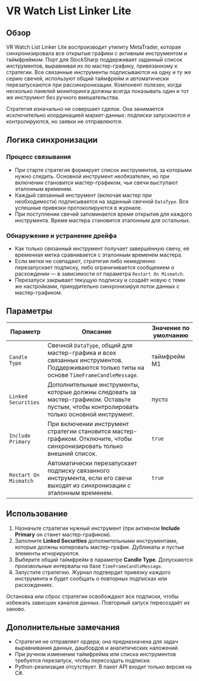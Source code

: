 # VR Watch List Linker Lite

## Обзор
VR Watch List Linker Lite воспроизводит утилиту MetaTrader, которая синхронизировала все открытые графики с активным инструментом и таймфреймом. Порт для StockSharp поддерживает заданный список инструментов, выравнивая их по мастер-графику, привязанному к стратегии. Все связанные инструменты подписываются на одну и ту же серию свечей, используют общий таймфрейм и автоматически перезапускаются при рассинхронизации. Компонент полезен, когда несколько панелей мониторинга должны всегда показывать один и тот же инструмент без ручного вмешательства.

Стратегия изначально не совершает сделок. Она занимается исключительно координацией маркет-данных: подписки запускаются и контролируются, но заявки не отправляются.

## Логика синхронизации
### Процесс связывания
* При старте стратегия формирует список инструментов, за которыми нужно следить. Основной инструмент необязателен, но при включении становится мастер-графиком, чьи свечи выступают эталонным временем.
* Каждый связанный инструмент (включая мастер при необходимости) подписывается на заданный свечной `DataType`. Все успешные привязки протоколируются в журнале.
* При поступлении свечей запоминается время открытия для каждого инструмента. Время мастера становится эталонным для остальных.

### Обнаружение и устранение дрейфа
* Как только связанный инструмент получает завершённую свечу, её временная метка сравнивается с эталонным временем мастера.
* Если метки не совпадают, стратегия либо немедленно перезапускает подписку, либо ограничивается сообщением о расхождении — в зависимости от параметра `Restart On Mismatch`.
* Перезапуск закрывает текущую подписку и создаёт новую с теми же настройками, принудительно синхронизируя поток данных с мастер-графиком.

## Параметры
| Параметр | Описание | Значение по умолчанию |
| --- | --- | --- |
| `Candle Type` | Свечной `DataType`, общий для мастер-графика и всех связанных инструментов. Поддерживаются только типы на основе `TimeFrameCandleMessage`. | таймфрейм M1 |
| `Linked Securities` | Дополнительные инструменты, которые должны следовать за мастер-графиком. Оставьте пустым, чтобы контролировать только основной инструмент. | пусто |
| `Include Primary` | При включении инструмент стратегии становится мастер-графиком. Отключите, чтобы синхронизировать только внешний список. | `true` |
| `Restart On Mismatch` | Автоматически перезапускает подписку связанного инструмента, если его свечи выходят из синхронизации с эталонным временем. | `true` |

## Использование
1. Назначьте стратегии нужный инструмент (при активном **Include Primary** он станет мастер-графиком).
2. Заполните **Linked Securities** дополнительными инструментами, которые должны копировать мастер-график. Дубликаты и пустые элементы игнорируются.
3. Выберите общий таймфрейм в параметре **Candle Type**. Допускаются произвольные интервалы на базе `TimeFrameCandleMessage`.
4. Запустите стратегию. Журнал подтвердит привязку каждого инструмента и будет сообщать о повторных подписках или расхождениях.

Остановка или сброс стратегии освобождают все подписки, чтобы избежать зависших каналов данных. Повторный запуск пересоздаёт их заново.

## Дополнительные замечания
* Стратегия не отправляет ордера; она предназначена для задач выравнивания данных, дашбордов и аналитических наложений.
* При ручном изменении таймфрейма или списка инструментов требуется перезапуск, чтобы пересоздать подписки.
* Python-реализация отсутствует. В пакет API входит только версия на C#.
